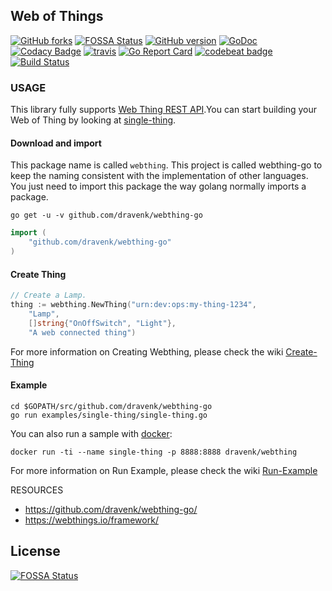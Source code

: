 Web of Things
---
 [![GitHub forks](https://img.shields.io/github/forks/dravenk/webthing-go.svg?style=social&label=Fork&maxAge=2592000)](https://GitHub.com/dravenk/webthing-go/network/)
[![FOSSA Status](https://app.fossa.com/api/projects/git%2Bgithub.com%2Fdravenk%2Fwebthing-go.svg?type=shield)](https://app.fossa.com/projects/git%2Bgithub.com%2Fdravenk%2Fwebthing-go?ref=badge_shield)
 [![GitHub version](https://badge.fury.io/gh/dravenk%2Fwebthing-go.svg)](https://badge.fury.io/gh/dravenk%2Fwebthing-go)
 [![GoDoc](https://godoc.org/github.com/dravenk/webthing-go?status.png)](https://godoc.org/github.com/dravenk/webthing-go) 
 [![Codacy Badge](https://api.codacy.com/project/badge/Grade/bef38274a3cb4156b374bb76dc1670e5)](https://www.codacy.com/manual/dravenk/webthing-go?utm_source=github.com&amp;utm_medium=referral&amp;utm_content=dravenk/webthing-go&amp;utm_campaign=Badge_Grade) 
 [![travis](https://api.travis-ci.org/dravenk/webthing-go.svg?branch=master)](https://travis-ci.com/dravenk/webthing-go) 
 [![Go Report Card](https://goreportcard.com/badge/github.com/dravenk/webthing-go)](https://goreportcard.com/report/github.com/dravenk/webthing-go)
 [![codebeat badge](https://codebeat.co/badges/090b9189-b20c-4910-8ff2-d7c12a28e55f)](https://codebeat.co/projects/github-com-dravenk-webthing-go-master)
 [![Build Status](https://img.shields.io/docker/cloud/build/dravenk/webthing.svg)](https://cloud.docker.com/repository/docker/dravenk/webthing/builds)

### USAGE
This library fully supports [Web Thing REST API](https://iot.mozilla.org/wot/).You can start building your Web of Thing by looking at [single-thing](https://github.com/dravenk/webthing-go/blob/master/examples/single-thing/single-thing.go). 

#### Download and import
This package name is called `webthing`. This project is called webthing-go to keep the naming consistent with the implementation of other languages. You just need to import this package the way golang normally imports a package.
```
go get -u -v github.com/dravenk/webthing-go
```
```go
import (
	"github.com/dravenk/webthing-go"
)
```

#### Create Thing
```go
// Create a Lamp.
thing := webthing.NewThing("urn:dev:ops:my-thing-1234",
	"Lamp",
	[]string{"OnOffSwitch", "Light"},
	"A web connected thing")
```
For more information on Creating Webthing, please check the wiki [Create-Thing](https://github.com/dravenk/webthing-go/wiki/Create-Thing)

#### Example
```
cd $GOPATH/src/github.com/dravenk/webthing-go
go run examples/single-thing/single-thing.go
```
You can also run a sample with [docker](https://hub.docker.com/r/dravenk/webthing):
```
docker run -ti --name single-thing -p 8888:8888 dravenk/webthing
```
For more information on Run Example, please check the wiki [Run-Example](https://github.com/dravenk/webthing-go/wiki/Run-example)

RESOURCES
  * https://github.com/dravenk/webthing-go/
  * https://webthings.io/framework/


## License
[![FOSSA Status](https://app.fossa.com/api/projects/git%2Bgithub.com%2Fdravenk%2Fwebthing-go.svg?type=large)](https://app.fossa.com/projects/git%2Bgithub.com%2Fdravenk%2Fwebthing-go?ref=badge_large)